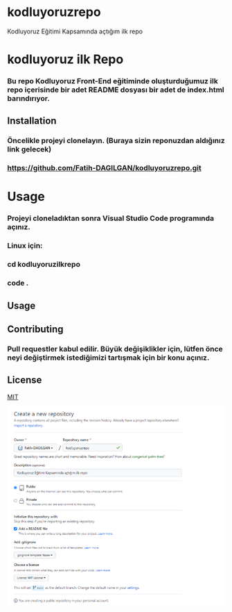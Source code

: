 # kodluyoruzrepo
Kodluyoruz Eğitimi Kapsamında açtığım ilk repo
# kodluyoruz ilk Repo

### Bu repo Kodluyoruz Front-End eğitiminde oluşturduğumuz ilk repo içerisinde bir adet README dosyası bir adet de index.html barındırıyor.


## Installation

### Öncelikle projeyi clonelayın. (Buraya sizin reponuzdan aldığınız link gelecek) 

### https://github.com/Fatih-DAGILGAN/kodluyoruzrepo.git

# Usage

### Projeyi cloneladıktan sonra Visual Studio Code programında açınız.

### Linux için:

### cd kodluyoruzilkrepo
### code .


## Usage

## Contributing

### Pull requestler kabul edilir. Büyük değişiklikler için, lütfen önce neyi değiştirmek istediğimizi tartışmak için bir konu açınız.

## License

[MIT](#license)

![PROJE KODLUYORUZ SCREEN](/repo_kodluyoruz_ss.png)